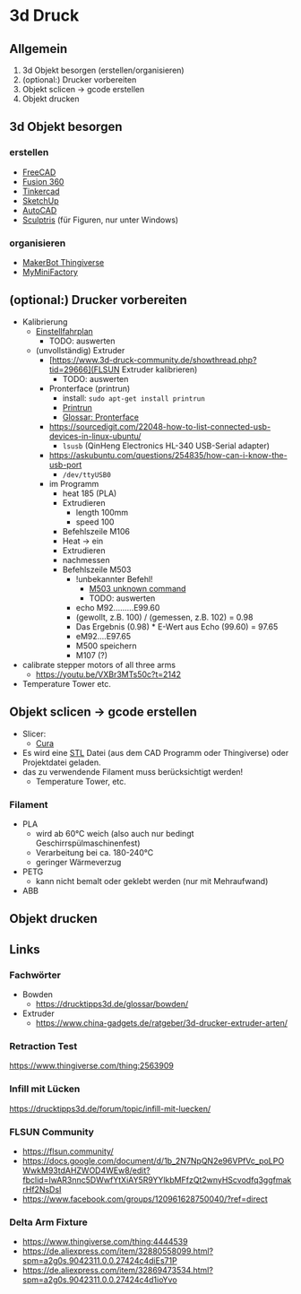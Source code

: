 # 3d Druck

## Allgemein

1. 3d Objekt besorgen (erstellen/organisieren)
2. (optional:) Drucker vorbereiten
3. Objekt sclicen → gcode erstellen
4. Objekt drucken

## 3d Objekt besorgen

### erstellen

- [FreeCAD](https://www.freecadweb.org/)
- [Fusion 360](https://www.autodesk.de/products/fusion-360/overview)
- [Tinkercad](https://www.tinkercad.com/)
- [SketchUp](https://www.sketchup.com/de)
- [AutoCAD](https://www.autodesk.de/products/autocad/overview?)
- [Sculptris](https://sculptris.de.uptodown.com/windows) (für Figuren, nur unter Windows)

### organisieren

- [MakerBot Thingiverse](https://www.thingiverse.com/)
- [MyMiniFactory](https://www.myminifactory.com/de/)

## (optional:) Drucker vorbereiten

- Kalibrierung
  - [Einstellfahrplan](https://www.3d-druck-community.de/showthread.php?tid=25055)
    - TODO: auswerten
  - (unvollständig) Extruder
    - [https://www.3d-druck-community.de/showthread.php?tid=29666](FLSUN Extruder kalibrieren)
      - TODO: auswerten
    - Pronterface (printrun)
      - install: `sudo apt-get install printrun`
      - [Printrun](https://www.pronterface.com/)
      - [Glossar: Pronterface](https://drucktipps3d.de/glossar/pronterface/)
    - https://sourcedigit.com/22048-how-to-list-connected-usb-devices-in-linux-ubuntu/
      - `lsusb` (QinHeng Electronics HL-340 USB-Serial adapter)
    - https://askubuntu.com/questions/254835/how-can-i-know-the-usb-port
      - `/dev/ttyUSB0`
    - im Programm
      - heat 185 (PLA)
      - Extrudieren
        - length 100mm
        - speed 100
      - Befehlszeile M106
      - Heat → ein
      - Extrudieren
      - nachmessen
      - Befehlszeile M503
        - !unbekannter Befehl!
          - [M503 unknown command](https://drucktipps3d.de/forum/topic/m503-unknown-command/)
          - TODO: auswerten
        - echo M92.........E99.60
        - (gewollt, z.B. 100) / (gemessen, z.B. 102) = 0.98
        - Das Ergebnis (0.98) * E-Wert aus Echo (99.60) = 97.65
        - eM92....E97.65
        - M500 speichern
        - M107 (?)
- calibrate stepper motors of all three arms
  - https://youtu.be/VXBr3MTs50c?t=2142    
- Temperature Tower etc.

## Objekt sclicen → gcode erstellen

- Slicer:
  - [Cura](https://ultimaker.com/de/software/ultimaker-cura)
- Es wird eine [STL](https://de.wikipedia.org/wiki/STL-Schnittstelle) Datei (aus dem CAD Programm oder Thingiverse) oder Projektdatei geladen.
- das zu verwendende Filament muss berücksichtigt werden!
  - Temperature Tower, etc.

### Filament

- PLA
  - wird ab 60°C weich (also auch nur bedingt Geschirrspülmaschinenfest)
  - Verarbeitung bei ca. 180-240°C
  - geringer Wärmeverzug
- PETG
  - kann nicht bemalt oder geklebt werden (nur mit Mehraufwand)
- ABB

## Objekt drucken

## Links

### Fachwörter

- Bowden
  - https://drucktipps3d.de/glossar/bowden/
- Extruder 
  - https://www.china-gadgets.de/ratgeber/3d-drucker-extruder-arten/

### Retraction Test

https://www.thingiverse.com/thing:2563909

### Infill mit Lücken

https://drucktipps3d.de/forum/topic/infill-mit-luecken/

### FLSUN Community 

- https://flsun.community/
- https://docs.google.com/document/d/1b_2N7NpQN2e96VPfVc_poLPOWwkM93tdAHZWOD4WEw8/edit?fbclid=IwAR3nnc5DWwfYtXiAY5R9YYlkbMFfzQt2wnyHScvodfq3ggfmakrHf2NsDsI
- https://www.facebook.com/groups/120961628750040/?ref=direct

### Delta Arm Fixture

- https://www.thingiverse.com/thing:4444539
- https://de.aliexpress.com/item/32880558099.html?spm=a2g0s.9042311.0.0.27424c4diEs71P
- https://de.aliexpress.com/item/32869473534.html?spm=a2g0s.9042311.0.0.27424c4d1ioYvo

